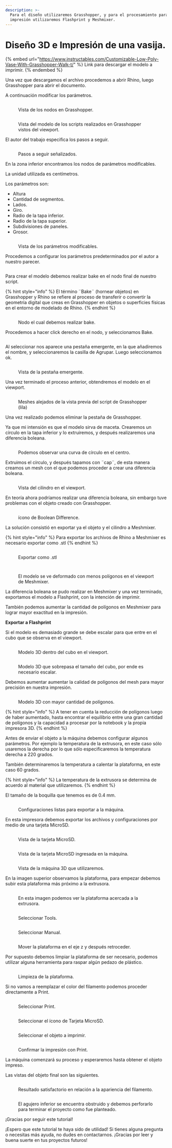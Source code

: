 ```yaml
---
description: >-
  Para el diseño utilizaremos Grasshopper, y para el procesamiento para la
  impresión utilizaremos Flashprint y Meshmixer.
---
```


# Diseño 3D e Impresión de una vasija.

{% embed url="https://www.instructables.com/Customizable-Low-Poly-Vase-With-Grasshopper-Walk-t/" %}
Link para descargar el modelo a imprimir.
{% endembed %}

Una vez que descargamos el archivo procedemos a abrir Rhino, luego Grasshopper para abrir el documento.

&#x20;A continuación modificar los parámetros.

<figure><img src="../../.gitbook/assets/image (14) (1) (1) (1).png" alt=""><figcaption><p>Vista de los nodos en Grasshopper.</p></figcaption></figure>

<figure><img src="../../.gitbook/assets/image (15) (1) (1) (1).png" alt=""><figcaption><p>Vista del modelo de los scripts realizados en Grasshopper vistos del viewport.</p></figcaption></figure>

El autor del trabajo especifica los pasos a seguir.

<figure><img src="../../.gitbook/assets/image (17) (1) (1) (1).png" alt=""><figcaption><p>Pasos a seguir señalizados.</p></figcaption></figure>

En la zona inferior encontramos los nodos de parámetros modificables.

La unidad utilizada es centímetros.

Los parámetros son:

* Altura
* Cantidad de segmentos.
* Lados.
* Giro.
* Radio de la tapa inferior.
* Radio de la tapa superior.
* Subdivisiones de paneles.
* Grosor.

<figure><img src="../../.gitbook/assets/image (16) (1) (1) (1).png" alt=""><figcaption><p>Vista de los parámetros modificables.</p></figcaption></figure>

Procedemos a configurar los parámetros predeterminados por el autor a nuestro parecer.&#x20;

<figure><img src="../../.gitbook/assets/image (19) (1) (1) (1).png" alt=""><figcaption></figcaption></figure>

Para crear el modelo debemos realizar bake en el nodo final de nuestro script.

{% hint style="info" %}
El término ¨Bake¨ (hornear objetos) en Grasshopper y Rhino se refiere al proceso de transferir o convertir la geometría digital que creas en Grasshopper en objetos o superficies físicas en el entorno de modelado de Rhino.
{% endhint %}

<figure><img src="../../.gitbook/assets/image (20) (1).png" alt=""><figcaption><p>Nodo el cual debemos realizar bake.</p></figcaption></figure>

Procedemos a hacer click derecho en el nodo, y seleccionamos Bake.

<figure><img src="../../.gitbook/assets/image (21) (1).png" alt=""><figcaption></figcaption></figure>

Al seleccionar nos aparece una pestaña emergente, en la que añadiremos el nombre, y seleccionaremos la casilla de Agrupar. Luego seleccionamos ok.

<figure><img src="../../.gitbook/assets/image (22) (1).png" alt=""><figcaption><p>Vista de la pestaña emergente.</p></figcaption></figure>

Una vez terminado el proceso anterior, obtendremos el modelo en el viewport.

<figure><img src="../../.gitbook/assets/image (23) (1).png" alt=""><figcaption><p>Meshes alejados de la vista previa del script de Grasshopper (lila)</p></figcaption></figure>

Una vez realizado podemos eliminar la pestaña de Grasshopper.

Ya que mi intensión es que el modelo sirva de maceta. Crearemos un círculo en la tapa inferior y lo extruiremos, y después realizaremos una diferencia boleana.

<figure><img src="../../.gitbook/assets/image (24) (1).png" alt=""><figcaption><p>Podemos observar una curva de círculo en el centro.</p></figcaption></figure>

Extruimos el círculo, y después tapamos con ¨cap¨, de esta manera creamos un mesh con el que podemos proceder a crear una diferencia boleana.

<figure><img src="../../.gitbook/assets/image (96).png" alt=""><figcaption><p>Vista del cilindro en el viewport.</p></figcaption></figure>

En teoría ahora podríamos realizar una diferencia boleana, sin embargo tuve problemas con el objeto creado con Grasshopper.

<figure><img src="../../.gitbook/assets/image (97).png" alt=""><figcaption><p>ícono de Boolean Difference.</p></figcaption></figure>

La solución consistió en exportar ya el objeto y el cilindro a Meshmixer.

{% hint style="info" %}
Para exportar los archivos de Rhino a Meshmixer es necesario exportar como .stl
{% endhint %}

<figure><img src="../../.gitbook/assets/image (98).png" alt=""><figcaption><p>Exportar como .stl</p></figcaption></figure>

<figure><img src="../../.gitbook/assets/image (100).png" alt=""><figcaption></figcaption></figure>

<figure><img src="../../.gitbook/assets/image (99).png" alt=""><figcaption><p>El modelo se ve deformado con menos polígonos en el viewport de Meshmixer.</p></figcaption></figure>

La diferencia boleana se pudo realizar en Meshmixer y una vez terminado, exportamos el modelo a Flashprint, con la intención de imprimir.

También podemos aumentar la cantidad de polígonos en Meshmixer para lograr mayor exactitud en la impresión.

**Exportar a Flashprint**

Si el modelo es demasiado grande se debe escalar para que entre en el cubo que se observa en el viewport.

<figure><img src="../../.gitbook/assets/image (3) (1) (1) (1) (1) (1) (1).png" alt=""><figcaption><p>Modelo 3D dentro del cubo en el viewport.</p></figcaption></figure>

<figure><img src="../../.gitbook/assets/image (5) (1) (1) (1) (1) (1) (1).png" alt=""><figcaption><p>Modelo 3D que sobrepasa el tamaño del cubo, por ende es necesario escalar.</p></figcaption></figure>

Debemos aumentar aumentar la calidad de polígonos del mesh para mayor precisión en nuestra impresión.

<figure><img src="../../.gitbook/assets/image (4) (1) (1) (1) (1) (1) (1).png" alt=""><figcaption><p>Modelo 3D con mayor cantidad de polígonos.</p></figcaption></figure>

{% hint style="info" %}
A tener en cuenta la reducción de polígonos luego de haber aumentado, hasta encontrar el equilibrio entre una gran cantidad de polígonos y la capacidad a procesar por la notebook y la propia impresora 3D.
{% endhint %}

Antes de enviar el objeto a la máquina debemos configurar algunos parámetros. Por ejemplo la temperatura de la extrusora, en este caso sólo usaremos la derecha por lo que sólo especificaremos la temperatura derecha a 220 grados.

También determinaremos la temperatura a calentar la plataforma, en este caso 60 grados.

{% hint style="info" %}
La temperatura de la extrusora se determina de acuerdo al material que utilizaremos.
{% endhint %}

El tamaño de la boquilla que tenemos es de 0.4 mm.

<figure><img src="../../.gitbook/assets/image (2) (1) (1) (1) (1) (1) (1).png" alt=""><figcaption><p>Configuraciones listas para exportar a la máquina.</p></figcaption></figure>

En esta impresora debemos exportar los archivos y configuraciones por medio de una tarjeta MicroSD.

<figure><img src="../../.gitbook/assets/93acadf1-2d2a-4ec8-baa1-879eb382897e.jpg" alt=""><figcaption><p>Vista de la tarjeta MicroSD.</p></figcaption></figure>

<figure><img src="../../.gitbook/assets/47e8ebd4-dfdf-4ef2-87bc-a5a20dabdd4a.jpg" alt=""><figcaption><p>Vista de la tarjeta MicroSD ingresada en la máquina.</p></figcaption></figure>

<figure><img src="../../.gitbook/assets/image (6) (1) (1) (1) (1) (1).png" alt=""><figcaption><p>Vista de la máquina 3D que utilizaremos.</p></figcaption></figure>

En la imagen superior observamos la plataforma, para empezar debemos subir esta plataforma más próximo a la extrusora.

<figure><img src="../../.gitbook/assets/image (7) (1) (1) (1) (1).png" alt=""><figcaption><p>En esta imagen podemos ver la plataforma acercada a la extrusora.</p></figcaption></figure>

<figure><img src="../../.gitbook/assets/WhatsApp Image 2023-10-29 at 12.00.26 (2).jpeg" alt=""><figcaption><p>Seleccionar Tools.</p></figcaption></figure>

<figure><img src="../../.gitbook/assets/WhatsApp Image 2023-10-29 at 12.26.54.jpeg" alt=""><figcaption><p>Seleccionar Manual.</p></figcaption></figure>

<figure><img src="../../.gitbook/assets/image (45).png" alt=""><figcaption><p>Mover la plataforma en el eje z y después retroceder.</p></figcaption></figure>

Por supuesto debemos limpiar la plataforma de ser necesario, podemos utilizar alguna herramienta para raspar algún pedazo de plástico.

<figure><img src="../../.gitbook/assets/WhatsApp Image 2023-10-29 at 12.00.16.jpeg" alt=""><figcaption><p>Limpieza de la plataforma.</p></figcaption></figure>

Si no vamos a reemplazar el color del filamento podemos proceder directamente a Print.

<div>

<figure><img src="../../.gitbook/assets/WhatsApp Image 2023-10-29 at 12.00.26 (2) (2).jpeg" alt=""><figcaption><p>Seleccionar Print.</p></figcaption></figure>

 

<figure><img src="../../.gitbook/assets/WhatsApp Image 2023-10-29 at 12.00.26 (3).jpeg" alt=""><figcaption><p>Seleccionar el ícono de Tarjeta MicroSD.</p></figcaption></figure>

</div>

<div>

<figure><img src="../../.gitbook/assets/WhatsApp Image 2023-10-26 at 14.58.40 (1).jpeg" alt=""><figcaption><p>Seleccionar el objeto a imprimir.</p></figcaption></figure>

 

<figure><img src="../../.gitbook/assets/WhatsApp Image 2023-10-30 at 03.09.54.jpeg" alt=""><figcaption><p>Confirmar la impresión con Print.</p></figcaption></figure>

</div>

La máquina comenzará su proceso y esperaremos hasta obtener el objeto impreso.

Las vistas del objeto final son las siguientes.

<figure><img src="../../.gitbook/assets/WhatsApp Image 2023-10-29 at 12.00.18 (1).jpeg" alt=""><figcaption><p>Resultado satisfactorio en relación a la apariencia del filamento.</p></figcaption></figure>

<figure><img src="../../.gitbook/assets/WhatsApp Image 2023-10-29 at 12.00.19.jpeg" alt=""><figcaption><p>El agujero inferior se encuentra obstruido y debemos perforarlo para terminar el proyecto como fue planteado.</p></figcaption></figure>

¡Gracias por seguir este tutorial!

¡Espero que este tutorial te haya sido de utilidad! Si tienes alguna pregunta o necesitas más ayuda, no dudes en contactarnos. ¡Gracias por leer y buena suerte en tus proyectos futuros!
